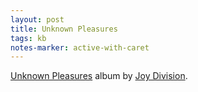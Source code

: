```yaml
---
layout: post
title: Unknown Pleasures
tags: kb
notes-marker: active-with-caret
---
```

[Unknown Pleasures](https://en.wikipedia.org/wiki/Unknown_Pleasures) album by [Joy Division](https://en.wikipedia.org/wiki/Joy_Division).
